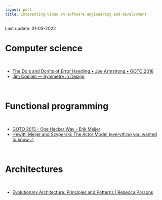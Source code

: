 ```yaml
---
layout: post
title: Interesting video on software engineering and development
---
```


Last update: 31-03-2022

# Computer science

<br/>
<p>
    <ul>
        <li><a href="https://www.youtube.com/watch?v=TTM_b7EJg5E">The Do's and Don'ts of Error Handling • Joe Armstrong • GOTO 2018</a></li>
        <li><a href="https://www.youtube.com/watch?v=FAZ4GjPKmVI">Jim Coplien — Symmetry in Design</a></li>
    </ul>
</p>
<br/>

# Functional programming

<br/>
<p>
    <ul>
        <li><a href="https://www.youtube.com/watch?v=FvMuPtuvP5w">GOTO 2015 - One Hacker Way - Erik Meijer</a></li>
        <li><a href="https://www.youtube.com/watch?v=7erJ1DV_Tlo">Hewitt, Meijer and Szyperski: The Actor Model (everything you wanted to know...)</a></li>
    </ul>
</p>
<br/>

# Architectures

<br/>
<p>
    <ul>
        <li><a href="https://www.youtube.com/watch?v=6hbKLQo0PUM">Evolutionary Architecture: Principles and Patterns | Rebecca Parsons</a></li>
    </ul>
</p>
<br/>
